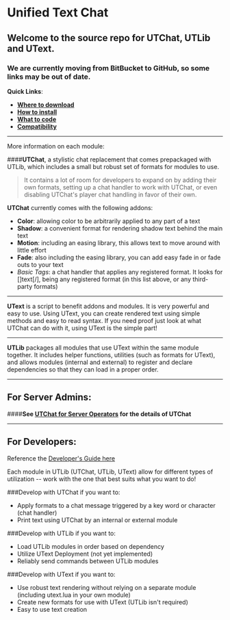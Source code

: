 # Unified Text Chat

## Welcome to the source repo for UTChat, UTLib and UText.
### We are currently moving from BitBucket to GitHub, so some links may be out of date.

**Quick Links**:

* [**Where to download**](https://github.com/alecxvs/UTChat/releases)
* [**How to install**](https://github.com/alecxvs/UTChat/wiki/UTChat%20for%20Server%20Operators)
* [**What to code**](https://github.com/alecxvs/UTChat/wiki/UText%20Developer's%20Guide)
* [**Compatibility**](https://github.com/alecxvs/UTChat/wiki/Compatibility%20with%20other%20modules)

---

More information on each module:

####**UTChat**, a stylistic chat replacement that comes prepackaged with UTLib, which includes a small but robust set of formats for modules to use.

> It contains a lot of room for developers to expand on by adding their own formats, setting up a chat handler to work with UTChat, or even disabling UTChat's player chat handling in favor of their own.

**UTChat** currently comes with the following addons:

* **Color**: allowing color to be arbitrarily applied to any part of a text
* **Shadow**: a convenient format for rendering shadow text behind the main text
* **Motion**: including an easing library, this allows text to move around with little effort
* **Fade**: also including the easing library, you can add easy fade in or fade outs to your text
* *Basic Tags*: a chat handler that applies any registered format. It looks for [<format>]text[/<format>], <format> being any registered format (in this list above, or any third-party formats)

---

**UText** is a script to benefit addons and modules. It is very powerful and easy to use. Using UText, you can create rendered text using simple methods and easy to read syntax. If you need proof just look at what UTChat can do with it, using UText is the simple part!

---

**UTLib** packages all modules that use UText within the same module together. It includes helper functions, utilities (such as formats for UText), and allows modules (internal and external) to register and declare dependencies so that they can load in a proper order.

---

## **For Server Admins**:
####**See [UTChat for Server Operators](https://bitbucket.org/SonicXVe/utlib/wiki/UTChat%20for%20Server%20Operators) for the details of UTChat**

---

## **For Developers**:
Reference the [Developer's Guide here](https://github.com/alecxvs/UTChat/wiki)

Each module in UTLib (UTChat, UTLib, UText) allow for different types of utilization -- work with the one that best suits what you want to do!

###Develop with UTChat if you want to:
* Apply formats to a chat message triggered by a key word or character (chat handler)
* Print text using UTChat by an internal or external module

###Develop with UTLib if you want to:
* Load UTLib modules in order based on dependency
* Utilize UText Deployment (not yet implemented)
* Reliably send commands between UTLib modules

###Develop with UText if you want to:
* Use robust text rendering without relying on a separate module (including utext.lua in your own module)
* Create new formats for use with UText (UTLib isn't required)
* Easy to use text creation
